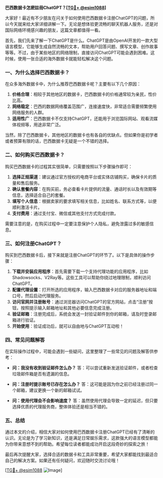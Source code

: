 **巴西数据卡怎麽註冊ChatGPT？[[TG💪+ @esim1088](https://t.me/s/esim1088)]**

大家好！最近有不少朋友在问关于如何使用巴西数据卡注册ChatGPT的问题，所以今天就来给大家详细讲解一下。无论是想体验更流畅的聊天机器人服务，还是对国际网络环境感兴趣的朋友，这篇文章都值得一看。

首先，我们先来了解一下ChatGPT是什么。ChatGPT是由OpenAI开发的一款大型语言模型，它能够生成自然流畅的文本，帮助用户回答问题、撰写文章、创作故事等等。不过，由于某些地区的网络限制，直接访问ChatGPT可能会遇到困难。这时候，使用一张合适的海外数据卡就能轻松解决这个问题。

### **一、为什么选择巴西数据卡？**

在众多海外数据卡中，为什么推荐巴西数据卡呢？主要有以下几个原因：

1. **价格合理**：相较于其他地区的数据卡，巴西数据卡的价格通常较为亲民，性价比高。
2. **网络稳定**：巴西的数据网络覆盖范围广，连接速度快，非常适合需要频繁使用网络服务的人群。
3. **适用性广**：巴西数据卡不仅支持ChatGPT，还能用于浏览国际网站、观看流媒体视频等，用途非常广泛。

当然，除了巴西数据卡，其他地区的数据卡也有各自的优缺点。但如果你是初学者或者预算有限的话，巴西数据卡无疑是一个不错的选择。

### **二、如何购买巴西数据卡？**

购买巴西数据卡的过程其实很简单，只需要按照以下步骤操作即可：

1. **选择正规渠道**：建议通过官方授权的电商平台或实体店铺购买，确保卡片的质量和售后服务。
2. **确认套餐内容**：在购买前，务必查看卡片提供的流量、通话时长以及有效期等信息，选择适合自己的套餐。
3. **填写个人信息**：根据卖家的要求填写相关信息，比如姓名、联系方式等，以便顺利激活卡片。
4. **支付费用**：通过支付宝、微信或其他支付方式完成付款。

需要注意的是，在购买过程中一定要注意保护个人隐私，避免泄露过多的敏感信息。

### **三、如何注册ChatGPT？**

购买到巴西数据卡后，接下来就是注册ChatGPT的环节了。以下是具体的操作步骤：

1. **下载并安装应用程序**：首先需要下载一个支持代理功能的应用程序，比如Shadowsocks、V2Ray等。这些工具可以帮助你绕过地理限制，顺利访问ChatGPT。
2. **配置代理设置**：打开所选的应用程序，输入巴西数据卡对应的服务器地址和端口号，然后启动代理服务。
3. **访问官网并注册账号**：通过浏览器访问ChatGPT的官方网站，点击“注册”按钮，按照提示输入邮箱地址和其他必要信息完成注册。
4. **验证邮箱**：注册完成后，系统会发送一封验证邮件到你的邮箱，请及时登录邮箱进行验证。
5. **开始使用**：验证成功后，就可以自由地与ChatGPT互动啦！

### **四、常见问题解答**

在实际操作过程中，可能会遇到一些疑问，这里整理了一些常见的问题及解答供参考：

- **问：我没有收到验证邮件怎么办？**
  答：可以尝试重新发送验证邮件，或者检查垃圾邮件箱是否有遗漏的信息。
  
- **问：注册时提示账号已存在怎么办？**
  答：这可能是因为你之前已经注册过同一个邮箱，建议更换一个新的邮箱试试。

- **问：使用代理会不会影响速度？**
  答：虽然使用代理会导致一定的延迟，但只要选择优质的代理服务商，整体体验还是相当不错的。

### **五、总结**

通过本文的介绍，相信大家对如何使用巴西数据卡注册ChatGPT已经有了清晰的认识。无论是为了学习新知识，还是满足日常娱乐需求，这款强大的语言模型都能为你带来意想不到的帮助。希望每位读者都能成功开启这段奇妙的探索之旅！

最后再次提醒大家，选择合适的数据卡和工具非常重要，希望大家都能找到最适合自己的解决方案。如果还有任何疑问，欢迎随时交流讨论哦！

[[TG💪+ @esim1088](https://t.me/s/esim1088) ![Image](https://i.postimg.cc/4NQfJmqS/Snipaste-2025-05-13-00-14-12.png)]